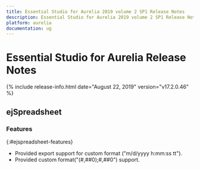 ```yaml
---
title: Essential Studio for Aurelia 2019 volume 2 SP1 Release Notes  
description: Essential Studio for Aurelia 2019 volume 2 SP1 Release Notes  
platform: aurelia
documentation: ug
---
```


# Essential Studio for Aurelia  Release Notes  

{% include release-info.html date="August 22, 2019"  version="v17.2.0.46" %} 







## ejSpreadsheet

### Features
{:#ejspreadsheet-features}

* Provided export support for custom format ("m/d/yyyy h:mm:ss tt").
* Provided custom format("(#,##0);#,##0") support.

